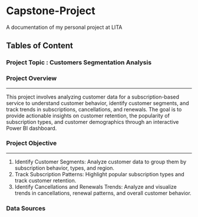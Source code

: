 # Capstone-Project
A documentation of my personal project at LITA 

## Tables of Content


### Project Topic : Customers Segmentation Analysis

### Project Overview 
---
This project involves analyzing customer data for a subscription-based service to understand customer behavior, identify customer segments, and track trends in subscriptions, cancellations, and renewals. The goal is to provide actionable insights on customer retention, the popularity of subscription types, and customer demographics through an interactive Power BI dashboard.

### Project Objective 
---
 1. Identify Customer Segments: Analyze customer data to group them by subscription behavior, types, and region.
 2. Track Subscription Patterns: Highlight popular subscription types and track customer retention.
 3. Identify Cancellations and Renewals Trends: Analyze and visualize trends in cancellations, renewal patterns, and overall customer behavior.

### Data Sources 




